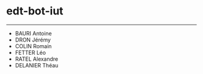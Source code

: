# edt-bot-iut

---
- BAURI Antoine
- DRON Jérémy
- COLIN Romain
- FETTER Léo
- RATEL Alexandre
- DELANIER Théau
